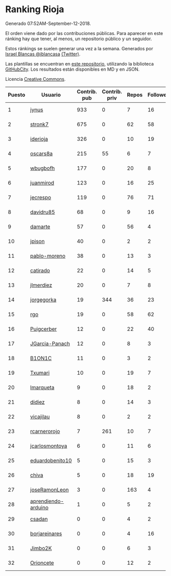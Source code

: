 # Ranking Rioja

Generado 07:52AM-September-12-2018.

El orden viene dado por las contribuciones públicas. Para aparecer en este ránking hay que tener, al menos, un repositorio público y un seguidor.

Estos ránkings se suelen generar una vez a la semana. Generados por [Israel Blancas @iblancasa](https://github.com/iblancasa/) [(Twitter)](https://twitter.com/iblancasa).

Las plantillas se encuentran en [este repositorio](https://github.com/iblancasa/GH-Spanish-Ranking), utilizando la biblioteca [GitHubCity](https://github.com/iblancasa/GitHubCity). Los resultados están disponibles en MD y en JSON.

Licencia [Creative Commons](https://creativecommons.org/licenses/by/4.0/).

| Puesto   |  Usuario  | Contrib. pub | Contrib. priv |Repos| Followers | Desde |  Avatar  |
|----------|-----------|--------------|---------------|-----|-----------|-------|----------|
|1|[jynus](https://github.com/jynus)|933|0|7|16|2014-08-28|![jynus]()|
|2|[stronk7](https://github.com/stronk7)|675|0|62|58|2009-12-14|![stronk7]()|
|3|[iderioja](https://github.com/iderioja)|326|0|10|19|2013-07-25|![iderioja]()|
|4|[oscars8a](https://github.com/oscars8a)|215|55|6|7|2017-11-13|![oscars8a]()|
|5|[wbugbofh](https://github.com/wbugbofh)|177|0|20|8|2013-04-24|![wbugbofh]()|
|6|[juanmirod](https://github.com/juanmirod)|123|0|16|25|2013-02-27|![juanmirod]()|
|7|[jecrespo](https://github.com/jecrespo)|119|0|76|71|2012-03-15|![jecrespo]()|
|8|[davidru85](https://github.com/davidru85)|68|0|9|16|2010-11-08|![davidru85]()|
|9|[damarte](https://github.com/damarte)|57|0|56|4|2013-04-30|![damarte]()|
|10|[jpison](https://github.com/jpison)|40|0|2|2|2013-12-02|![jpison]()|
|11|[pablo-moreno](https://github.com/pablo-moreno)|38|0|13|3|2014-07-18|![pablo-moreno]()|
|12|[catirado](https://github.com/catirado)|22|0|14|5|2010-08-04|![catirado]()|
|13|[jlmerdiez](https://github.com/jlmerdiez)|20|0|7|8|2014-01-24|![jlmerdiez]()|
|14|[jorgegorka](https://github.com/jorgegorka)|19|344|36|23|2008-05-07|![jorgegorka]()|
|15|[rgo](https://github.com/rgo)|19|0|58|62|2009-01-16|![rgo]()|
|16|[Puigcerber](https://github.com/Puigcerber)|12|0|22|40|2011-06-22|![Puigcerber]()|
|17|[JGarcia-Panach](https://github.com/JGarcia-Panach)|12|0|8|3|2015-07-08|![JGarcia-Panach]()|
|18|[B1ON1C](https://github.com/B1ON1C)|11|0|3|2|2017-05-23|![B1ON1C]()|
|19|[Txumari](https://github.com/Txumari)|10|0|19|7|2010-09-16|![Txumari]()|
|20|[lmarqueta](https://github.com/lmarqueta)|9|0|18|2|2015-09-17|![lmarqueta]()|
|21|[didiez](https://github.com/didiez)|8|0|14|3|2011-02-22|![didiez]()|
|22|[vicajilau](https://github.com/vicajilau)|8|0|2|2|2017-12-01|![vicajilau]()|
|23|[rcarnerorojo](https://github.com/rcarnerorojo)|7|261|10|7|2014-04-17|![rcarnerorojo]()|
|24|[jcarlosmontoya](https://github.com/jcarlosmontoya)|6|0|11|6|2014-05-23|![jcarlosmontoya]()|
|25|[eduardobenito10](https://github.com/eduardobenito10)|5|0|15|3|2011-09-06|![eduardobenito10]()|
|26|[chiva](https://github.com/chiva)|5|0|18|19|2010-06-15|![chiva]()|
|27|[joseRamonLeon](https://github.com/joseRamonLeon)|3|0|163|4|2012-04-26|![joseRamonLeon]()|
|28|[aprendiendo-arduino](https://github.com/aprendiendo-arduino)|1|0|5|2|2016-09-02|![aprendiendo-arduino]()|
|29|[csadan](https://github.com/csadan)|0|0|4|2|2014-01-21|![csadan]()|
|30|[borjareinares](https://github.com/borjareinares)|0|0|4|16|2011-01-26|![borjareinares]()|
|31|[Jimbo2K](https://github.com/Jimbo2K)|0|0|6|3|2016-03-15|![Jimbo2K]()|
|32|[Orioncete](https://github.com/Orioncete)|0|0|12|2|2016-03-12|![Orioncete]()|
